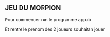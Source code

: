 ## JEU DU MORPION

Pour commencer run le programme app.rb

Et rentre le prenom des 2 joueurs souhaitan jouer